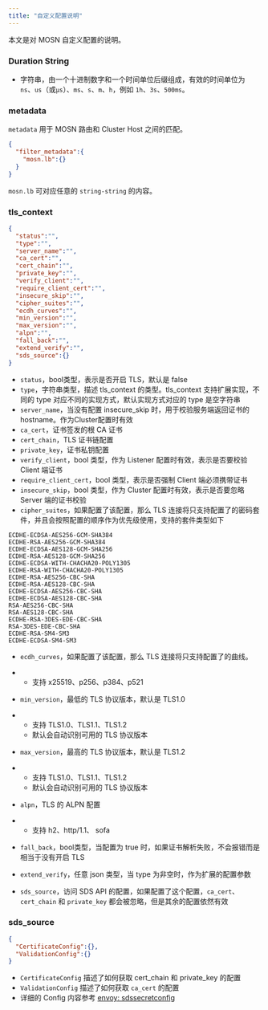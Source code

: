 ```yaml
---
title: "自定义配置说明"
---
```


本文是对 MOSN 自定义配置的说明。

### Duration String

- 字符串，由一个十进制数字和一个时间单位后缀组成，有效的时间单位为 `ns`、`us`（或`µs`）、`ms`、`s`、`m`、`h`，例如 `1h`、`3s`、`500ms`。

### metadata

`metadata` 用于 MOSN 路由和 Cluster Host 之间的匹配。

```json
{
  "filter_metadata":{
    "mosn.lb":{}
  }
}
```

`mosn.lb` 可对应任意的 `string-string` 的内容。

### tls_context

```json
{
  "status":"",
  "type":"",
  "server_name":"",
  "ca_cert":"",
  "cert_chain":"",
  "private_key":"",
  "verify_client":"",
  "require_client_cert":"",
  "insecure_skip":"",
  "cipher_suites":"",
  "ecdh_curves":"",
  "min_version":"",
  "max_version":"",
  "alpn":"",
  "fall_back":"",
  "extend_verify":"",
  "sds_source":{}
}
```

- `status`，bool类型，表示是否开启 TLS，默认是 false
- `type`，字符串类型，描述 tls_context 的类型。tls_context 支持扩展实现，不同的 type 对应不同的实现方式，默认实现方式对应的 type 是空字符串
- `server_name`，当没有配置 insecure_skip 时，用于校验服务端返回证书的 hostname。作为Cluster配置时有效
- `ca_cert`，证书签发的根 CA 证书
- `cert_chain`，TLS 证书链配置
- `private_key`，证书私钥配置
- `verify_client`，bool 类型，作为 Listener 配置时有效，表示是否要校验 Client 端证书
- `require_client_cert`，bool 类型，表示是否强制 Client 端必须携带证书
- `insecure_skip`，bool 类型，作为 Cluster 配置时有效，表示是否要忽略 Server 端的证书校验
- `cipher_suites`，如果配置了该配置，那么 TLS 连接将只支持配置了的密码套件，并且会按照配置的顺序作为优先级使用，支持的套件类型如下

```
ECDHE-ECDSA-AES256-GCM-SHA384
ECDHE-RSA-AES256-GCM-SHA384
ECDHE-ECDSA-AES128-GCM-SHA256
ECDHE-RSA-AES128-GCM-SHA256
ECDHE-ECDSA-WITH-CHACHA20-POLY1305
ECDHE-RSA-WITH-CHACHA20-POLY1305
ECDHE-RSA-AES256-CBC-SHA
ECDHE-RSA-AES128-CBC-SHA
ECDHE-ECDSA-AES256-CBC-SHA
ECDHE-ECDSA-AES128-CBC-SHA
RSA-AES256-CBC-SHA
RSA-AES128-CBC-SHA
ECDHE-RSA-3DES-EDE-CBC-SHA
RSA-3DES-EDE-CBC-SHA
ECDHE-RSA-SM4-SM3
ECDHE-ECDSA-SM4-SM3
```

- `ecdh_curves`，如果配置了该配置，那么 TLS 连接将只支持配置了的曲线。

- - 支持 x25519、p256、p384、p521

- `min_version`，最低的 TLS 协议版本，默认是 TLS1.0

- - 支持 TLS1.0、TLS1.1、TLS1.2
  - 默认会自动识别可用的 TLS 协议版本

- `max_version`，最高的 TLS 协议版本，默认是 TLS1.2

- - 支持 TLS1.0、TLS1.1、TLS1.2
  - 默认会自动识别可用的 TLS 协议版本

- `alpn`，TLS 的 ALPN 配置

- - 支持 h2、http/1.1、 sofa

- `fall_back`，bool类型，当配置为 true 时，如果证书解析失败，不会报错而是相当于没有开启 TLS
- `extend_verify`，任意 json 类型，当 type 为非空时，作为扩展的配置参数
- `sds_source`，访问 SDS API 的配置，如果配置了这个配置，`ca_cert`、`cert_chain` 和 `private_key` 都会被忽略，但是其余的配置依然有效

### sds_source

```json
{
  "CertificateConfig":{},
  "ValidationConfig":{}
}
```

- `CertificateConfig` 描述了如何获取 cert_chain 和 private_key 的配置
- `ValidationConfig` 描述了如何获取 `ca_cert` 的配置
- 详细的 Config 内容参考 [envoy: sdssecretconfig](https://www.envoyproxy.io/docs/envoy/latest/api-v2/api/v2/auth/cert.proto#envoy-api-msg-auth-sdssecretconfig)